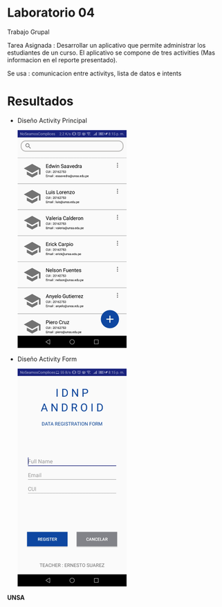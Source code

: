 # Laboratorio 04

Trabajo Grupal

Tarea Asignada : Desarrollar un aplicativo que permite administrar los estudiantes de un curso. El aplicativo se compone de tres activities (Mas informacion en el reporte presentado). 

Se usa : comunicacion entre activitys, lista de datos e intents

# Resultados

  - Diseño Activity Principal

    ![Screenshot](recursos/image_main.png)   

  - Diseño Activity Form

    ![Screenshot](recursos/image_form.png)   

**UNSA**
